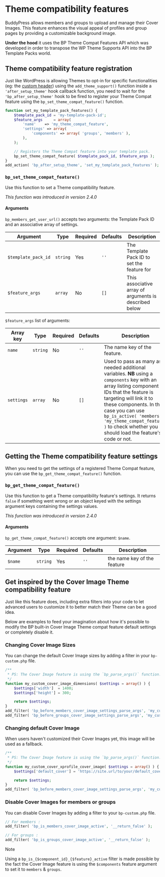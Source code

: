 # Theme compatibility features

BuddyPress allows members and groups to upload and manage their Cover Images. This feature enhances the visual appeal of profiles and group pages by providing a customizable background image.

**Under the hood** it uses the BP Theme Compat Features API which was developed in order to transpose the WP Theme Supports API into the BP Template Packs world.

## Theme compatibility feature registration

Just like WordPress is allowing Themes to opt-in for specific functionalities (eg: the [custom header](https://developer.wordpress.org/themes/functionality/custom-headers/)) using the `add_theme_support()` function inside a `'after_setup_theme'` hook callback function, you need to wait for the `'bp_after_setup_theme'` hook to be fired to register your Theme Compat feature using the `bp_set_theme_compat_feature()` function.

```php
function set_my_template_pack_features() {
    $template_pack_id = 'my-template-pack-id';
    $feature_args     = array(
        'name'    => 'my_theme_compat_feature',
        'settings' => array(
            'components' => array( 'groups', 'members' ),
        ),
    );

    // Registers the Theme Compat feature into your template pack.
    bp_set_theme_compat_feature( $template_pack_id, $feature_args );
}
add_action( 'bp_after_setup_theme', 'set_my_template_pack_features' );
```

### `bp_set_theme_compat_feature()`
Use this function to set a Theme compatibility feature.

_This function was introduced in version 2.4.0_

#### Arguments

`bp_members_get_user_url()` accepts two arguments: the Template Pack ID and an associative array of settings.

| Argument | Type | Required | Defaults | Description |
|---|---|---|---|---|
|`$template_pack_id`|`string`|Yes|`''`|The Template Pack ID to set the feature for|
|`$feature_args`|`array`|No|`[]`|This associative array of arguments is described below|

`$feature_args` list of arguments:

| Array key | Type | Required | Defaults | Description |
|---|---|---|---|---|
|`name`|`string`|No|`''`|The name key of the feature.|
|`settings`|`array`|No|`[]`|Used to pass as many as needed additional variables. **NB** using a `components` key with an array listing component IDs that the feature is targeting will link it to these components. In this case you can use `bp_is_active( 'members', 'my_theme_compat_feature' )` to check whether you should load the feature's code or not.|

## Getting the Theme compatibility feature settings

When you need to get the settings of a registered Theme Compat feature, you can use the `bp_get_theme_compat_feature()` function.

### `bp_get_theme_compat_feature()`

Use this function to get a Theme compatibility feature's settings. It returns `false` if something went wrong or an object keyed with the settings argument keys containing the settings values.

_This function was introduced in version 2.4.0_

#### Arguments

`bp_get_theme_compat_feature()` accepts one argument: `$name`.

| Argument | Type | Required | Defaults | Description |
|---|---|---|---|---|
|`$name`|`string`|Yes|`''`|the name key of the feature|

## Get inspired by the Cover Image Theme compatibility feature

Just like this feature does, including extra filters into your code to let advanced users to customize it to better match their Theme can be a good idea.

Below are examples to feed your imagination about how it's possible to modify the BP built-in Cover Image Theme compat feature default settings or completely disable it.

### Changing Cover Image Sizes

You can change the default Cover Image sizes by adding a filter in your `bp-custom.php` file.

```php
/**
 * PS: The Cover Image feature is using the `bp_parse_args()` function. 
 */ 
function my_custom_cover_image_dimensions( $settings = array() ) {
    $settings['width']  = 1400;
    $settings['height'] = 300;

    return $settings;
}
add_filter( 'bp_before_members_cover_image_settings_parse_args', 'my_custom_cover_image_dimensions' );
add_filter( 'bp_before_groups_cover_image_settings_parse_args', 'my_custom_cover_image_dimensions' );
```

### Changing default Cover Image

When users haven't customized their Cover Images yet, this image will be used as a fallback.

```php
/**
 * PS: The Cover Image feature is using the `bp_parse_args()` function. 
 */ 
function my_custom_cover_xprofile_cover_image( $settings = array() ) {
    $settings['default_cover'] = 'https://site.url/to/your/default_cover_image.jpg';

    return $settings;
}
add_filter( 'bp_before_members_cover_image_settings_parse_args', 'my_custom_cover_xprofile_cover_image', 10, 1 );
```

### Disable Cover Images for members or groups

You can disable Cover Images by adding a filter to your `bp-custom.php` file.

```php
// For members :
add_filter( 'bp_is_members_cover_image_active', '__return_false' );

// For groups :
add_filter( 'bp_is_groups_cover_image_active', '__return_false' );
```

> [!NOTE]
> Using a `bp_is_{$component_id}_{$feature}_active` filter is made possible by the fact the Cover Image feature is using the `$components` feature argument to set it to `members` & `groups`. 
